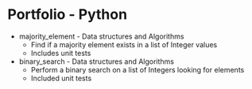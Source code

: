 # Portfolio - Python

* majority_element - Data structures and Algorithms 
	* Find if a majority element exists in a list of Integer values 
	* Includes unit tests 
* binary_search - Data structures and Algorithms 
	* Perform a binary search on a list of Integers looking for elements
	* Included unit tests
